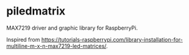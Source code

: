 # piledmatrix

MAX7219 driver and graphic library for RaspberryPi.

Inspired from https://tutorials-raspberrypi.com/library-installation-for-multiline-m-x-n-max7219-led-matrices/.
